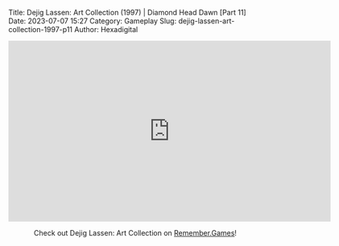 Title: Dejig Lassen: Art Collection (1997) | Diamond Head Dawn [Part 11]
Date: 2023-07-07 15:27
Category: Gameplay
Slug: dejig-lassen-art-collection-1997-p11
Author: Hexadigital

<center><iframe src="https://www.youtube.com/embed/yGmYIY5OgUI?feature=oembed" allow="accelerometer; autoplay; encrypted-media; gyroscope; picture-in-picture" width="640" height="360" frameborder="0"></iframe>

Check out Dejig Lassen: Art Collection on [Remember.Games](https://remember.games/game/7945/dejig-lassen-art-collection/)!</center>